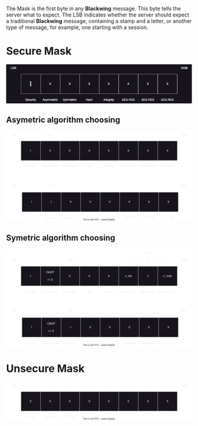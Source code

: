 The Mask is the first byte in any **Blackwing** message. This byte tells the server what to expect. 
The LSB indicates whether the server should expect a traditional **Blackwing** message, containing a stamp and a letter, or another
type of message, for example, one starting with a session.

# Secure Mask

![alt text](figs/secure_mask.png)

## Asymetric algorithm choosing

![alt text](figs/secure_mask_rsa.svg)

## Symetric algorithm choosing

![alt text](figs/secure_mask_aes.svg)


# Unsecure Mask

![alt text](figs/unsecure_mask.svg)
